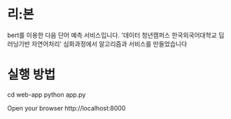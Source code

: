 # 리:본
bert를 이용한 다음 단어 예측 서비스입니다.
'데이터 청년캠퍼스 한국외국어대학교 딥러닝기반 자연어처리' 심화과정에서 알고리즘과 서비스를 만들었습니다


# 실행 방법

cd web-app
python app.py


Open your browser http://localhost:8000


